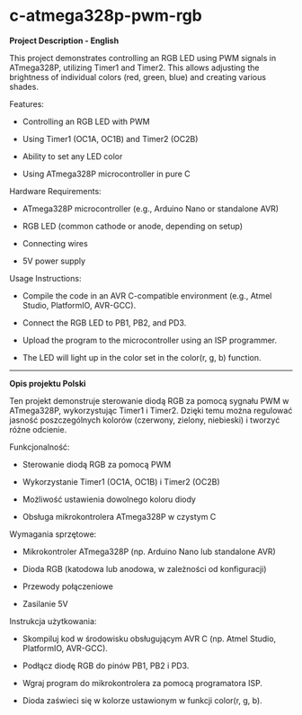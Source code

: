 # c-atmega328p-pwm-rgb

**Project Description - English**

This project demonstrates controlling an RGB LED using PWM signals in ATmega328P, utilizing Timer1 and Timer2. This allows adjusting the brightness of individual colors (red, green, blue) and creating various shades.

Features:

- Controlling an RGB LED with PWM

- Using Timer1 (OC1A, OC1B) and Timer2 (OC2B)

- Ability to set any LED color

- Using ATmega328P microcontroller in pure C

Hardware Requirements:

- ATmega328P microcontroller (e.g., Arduino Nano or standalone AVR)

- RGB LED (common cathode or anode, depending on setup)

- Connecting wires

- 5V power supply

Usage Instructions:

- Compile the code in an AVR C-compatible environment (e.g., Atmel Studio, PlatformIO, AVR-GCC).

- Connect the RGB LED to PB1, PB2, and PD3.

- Upload the program to the microcontroller using an ISP programmer.

- The LED will light up in the color set in the color(r, g, b) function.

---------------------------------------------------------------------------------------------------------------------------------------------------------------------------------------------------------------

**Opis projektu Polski**

Ten projekt demonstruje sterowanie diodą RGB za pomocą sygnału PWM w ATmega328P, wykorzystując Timer1 i Timer2. Dzięki temu można regulować jasność poszczególnych kolorów (czerwony, zielony, niebieski) i tworzyć różne odcienie.

Funkcjonalność:

- Sterowanie diodą RGB za pomocą PWM

- Wykorzystanie Timer1 (OC1A, OC1B) i Timer2 (OC2B)

- Możliwość ustawienia dowolnego koloru diody

- Obsługa mikrokontrolera ATmega328P w czystym C

Wymagania sprzętowe:

- Mikrokontroler ATmega328P (np. Arduino Nano lub standalone AVR)

- Dioda RGB (katodowa lub anodowa, w zależności od konfiguracji)

- Przewody połączeniowe

- Zasilanie 5V

Instrukcja użytkowania:

- Skompiluj kod w środowisku obsługującym AVR C (np. Atmel Studio, PlatformIO, AVR-GCC).

- Podłącz diodę RGB do pinów PB1, PB2 i PD3.

- Wgraj program do mikrokontrolera za pomocą programatora ISP.

- Dioda zaświeci się w kolorze ustawionym w funkcji color(r, g, b).


